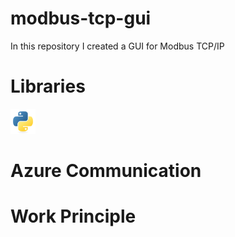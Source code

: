 # modbus-tcp-gui
 In this repository I created a GUI for Modbus TCP/IP
 
 # Libraries
 <a href="https://www.qt.io/"><img src="https://raw.githubusercontent.com/devicons/devicon/master/icons/python/python-original.svg" alt="python" width="40" height="40"/>  </a>
 
 # Azure Communication
 
 # Work Principle
